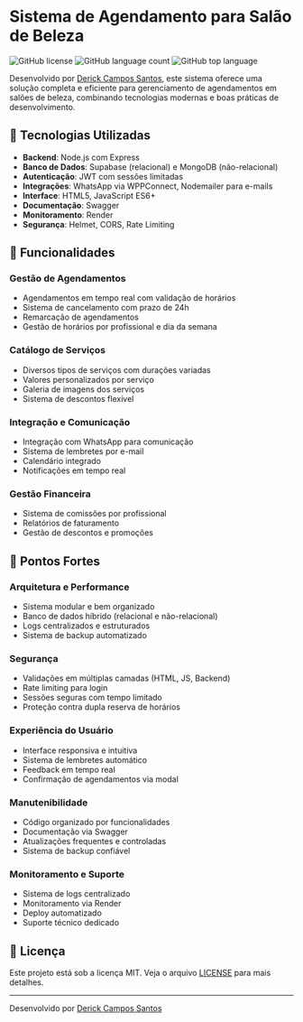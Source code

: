 # Sistema de Agendamento para Salão de Beleza

![GitHub license](https://img.shields.io/badge/license-MIT-blue.svg)
![GitHub language count](https://img.shields.io/github/languages/count/Derickcsantos/Sistema-agendamento)
![GitHub top language](https://img.shields.io/github/languages/top/Derickcsantos/Sistema-agendamento)

Desenvolvido por [Derick Campos Santos](https://www.linkedin.com/in/derick-campos-santos), este sistema oferece uma solução completa e eficiente para gerenciamento de agendamentos em salões de beleza, combinando tecnologias modernas e boas práticas de desenvolvimento.

## 🚀 Tecnologias Utilizadas

- **Backend**: Node.js com Express
- **Banco de Dados**: Supabase (relacional) e MongoDB (não-relacional)
- **Autenticação**: JWT com sessões limitadas
- **Integrações**: WhatsApp via WPPConnect, Nodemailer para e-mails
- **Interface**: HTML5, JavaScript ES6+
- **Documentação**: Swagger
- **Monitoramento**: Render
- **Segurança**: Helmet, CORS, Rate Limiting

## 🎯 Funcionalidades

### Gestão de Agendamentos
- Agendamentos em tempo real com validação de horários
- Sistema de cancelamento com prazo de 24h
- Remarcação de agendamentos
- Gestão de horários por profissional e dia da semana

### Catálogo de Serviços
- Diversos tipos de serviços com durações variadas
- Valores personalizados por serviço
- Galeria de imagens dos serviços
- Sistema de descontos flexível

### Integração e Comunicação
- Integração com WhatsApp para comunicação
- Sistema de lembretes por e-mail
- Calendário integrado
- Notificações em tempo real

### Gestão Financeira
- Sistema de comissões por profissional
- Relatórios de faturamento
- Gestão de descontos e promoções

## 💪 Pontos Fortes

### Arquitetura e Performance
- Sistema modular e bem organizado
- Banco de dados híbrido (relacional e não-relacional)
- Logs centralizados e estruturados
- Sistema de backup automatizado

### Segurança
- Validações em múltiplas camadas (HTML, JS, Backend)
- Rate limiting para login
- Sessões seguras com tempo limitado
- Proteção contra dupla reserva de horários

### Experiência do Usuário
- Interface responsiva e intuitiva
- Sistema de lembretes automático
- Feedback em tempo real
- Confirmação de agendamentos via modal

### Manutenibilidade
- Código organizado por funcionalidades
- Documentação via Swagger
- Atualizações frequentes e controladas
- Sistema de backup confiável

### Monitoramento e Suporte
- Sistema de logs centralizado
- Monitoramento via Render
- Deploy automatizado
- Suporte técnico dedicado

## 📝 Licença

Este projeto está sob a licença MIT. Veja o arquivo [LICENSE](LICENSE) para mais detalhes.

---

Desenvolvido por [Derick Campos Santos](https://www.linkedin.com/in/derick-campos-santos)
